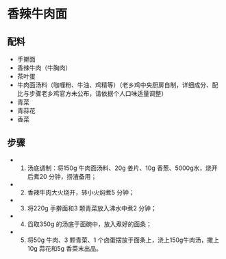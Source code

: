 # 香辣牛肉面

## 配料

- 手擀面
- 香辣牛肉（牛胸肉）
- 茶叶蛋
- 牛肉面汤料（咖喱粉、牛油、鸡精等）（老乡鸡中央厨房自制，详细成分、配比与步骤老乡鸡官方未公布，请依据个人口味适量调整）
- 青菜
- 青蒜花
- 香菜

## 步骤

- 1. 汤底调制：将150g 牛肉面汤料、20g 姜片、10g 香葱、5000g水，烧开后煮20 分钟，捞渣备用；
- 2. 香辣牛肉大火烧开，转小火焖煮5 分钟；
- 3. 将220g 手擀面和3 颗青菜放入沸水中煮2 分钟；
- 4. 舀取350g 的汤底于面碗中，放入煮好的面条；
- 5. 将50g 牛肉、3 颗青菜、1 个卤蛋摆放于面条上，浇上150g牛肉汤，撒上10g 蒜花和5g 香菜末出品。